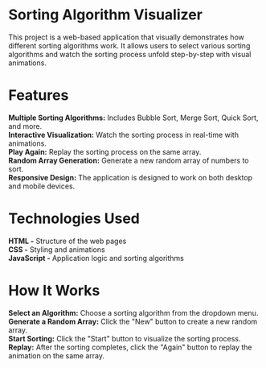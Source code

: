 # Sorting Algorithm Visualizer
This project is a web-based application that visually demonstrates how different sorting algorithms work. It allows users to select various sorting algorithms and watch the sorting process unfold step-by-step with visual animations.

# Features
**Multiple Sorting Algorithms:** Includes Bubble Sort, Merge Sort, Quick Sort, and more.<br/>
**Interactive Visualization:** Watch the sorting process in real-time with animations. <br/>
**Play Again:** Replay the sorting process on the same array. <br/>
**Random Array Generation:** Generate a new random array of numbers to sort. <br/>
**Responsive Design:** The application is designed to work on both desktop and mobile devices. <br/>

# Technologies Used
**HTML -** Structure of the web pages <br/>
**CSS -** Styling and animations <br/>
**JavaScript -** Application logic and sorting algorithms <br/>

# How It Works
**Select an Algorithm:** Choose a sorting algorithm from the dropdown menu. <br/>
**Generate a Random Array:** Click the "New" button to create a new random array. <br/>
**Start Sorting:** Click the "Start" button to visualize the sorting process. <br/>
**Replay:** After the sorting completes, click the "Again" button to replay the animation on the same array.<br/>
